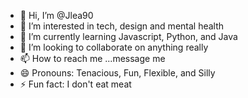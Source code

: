 - 👋 Hi, I’m @Jlea90
- 👀 I’m interested in tech, design and mental health
- 🌱 I’m currently learning Javascript, Python, and Java
- 💞️ I’m looking to collaborate on anything really
- 📫 How to reach me ...message me
- 😄 Pronouns: Tenacious, Fun, Flexible, and Silly
- ⚡ Fun fact: I don't eat meat

<!---
Jlea90/Jlea90 is a ✨ special ✨ repository because its `README.md` (this file) appears on your GitHub profile.
You can click the Preview link to take a look at your changes.
--->
